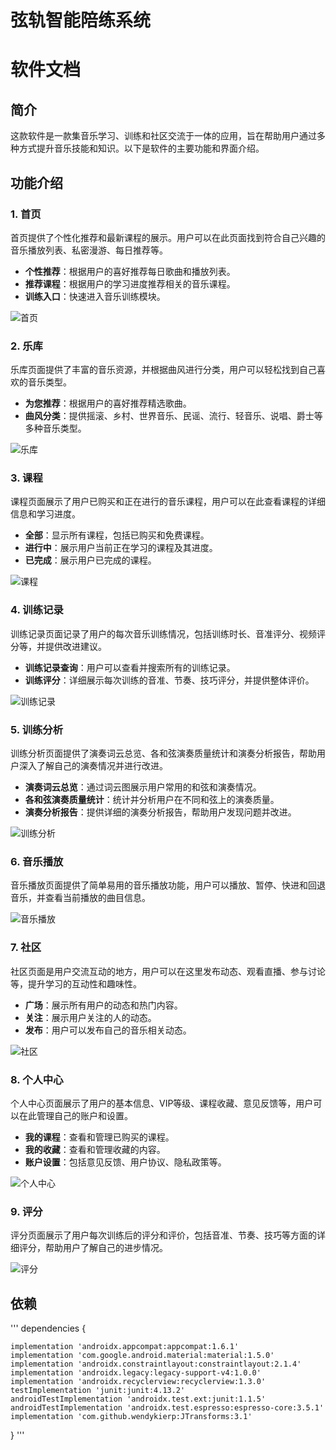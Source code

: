 # 弦轨智能陪练系统
# 软件文档

## 简介
这款软件是一款集音乐学习、训练和社区交流于一体的应用，旨在帮助用户通过多种方式提升音乐技能和知识。以下是软件的主要功能和界面介绍。

## 功能介绍

### 1. 首页
首页提供了个性化推荐和最新课程的展示。用户可以在此页面找到符合自己兴趣的音乐播放列表、私密漫游、每日推荐等。

- **个性推荐**：根据用户的喜好推荐每日歌曲和播放列表。
- **推荐课程**：根据用户的学习进度推荐相关的音乐课程。
- **训练入口**：快速进入音乐训练模块。

![首页](file-kyamX1CXrG9weekNO5Bzeef3)

### 2. 乐库
乐库页面提供了丰富的音乐资源，并根据曲风进行分类，用户可以轻松找到自己喜欢的音乐类型。

- **为您推荐**：根据用户的喜好推荐精选歌曲。
- **曲风分类**：提供摇滚、乡村、世界音乐、民谣、流行、轻音乐、说唱、爵士等多种音乐类型。

![乐库](file-WchxvSbotzhpuAm08cfqWUTO)

### 3. 课程
课程页面展示了用户已购买和正在进行的音乐课程，用户可以在此查看课程的详细信息和学习进度。

- **全部**：显示所有课程，包括已购买和免费课程。
- **进行中**：展示用户当前正在学习的课程及其进度。
- **已完成**：展示用户已完成的课程。

![课程](file-4rNezQ4MMGSY8ImDnlDxRnqj)

### 4. 训练记录
训练记录页面记录了用户的每次音乐训练情况，包括训练时长、音准评分、视频评分等，并提供改进建议。

- **训练记录查询**：用户可以查看并搜索所有的训练记录。
- **训练评分**：详细展示每次训练的音准、节奏、技巧评分，并提供整体评价。

![训练记录](file-A0mir1ssUlkbInmWcdz6pZjR)

### 5. 训练分析
训练分析页面提供了演奏词云总览、各和弦演奏质量统计和演奏分析报告，帮助用户深入了解自己的演奏情况并进行改进。

- **演奏词云总览**：通过词云图展示用户常用的和弦和演奏情况。
- **各和弦演奏质量统计**：统计并分析用户在不同和弦上的演奏质量。
- **演奏分析报告**：提供详细的演奏分析报告，帮助用户发现问题并改进。

![训练分析](file-4pZwFBqrblNo2ACB4wKN12cI)

### 6. 音乐播放
音乐播放页面提供了简单易用的音乐播放功能，用户可以播放、暂停、快进和回退音乐，并查看当前播放的曲目信息。

![音乐播放](file-BlrtaiaxzB0orhTDMX1M8O96)

### 7. 社区
社区页面是用户交流互动的地方，用户可以在这里发布动态、观看直播、参与讨论等，提升学习的互动性和趣味性。

- **广场**：展示所有用户的动态和热门内容。
- **关注**：展示用户关注的人的动态。
- **发布**：用户可以发布自己的音乐相关动态。

![社区](file-p8v5W1LA2lF4AbZ5mvU2IzHo)

### 8. 个人中心
个人中心页面展示了用户的基本信息、VIP等级、课程收藏、意见反馈等，用户可以在此管理自己的账户和设置。

- **我的课程**：查看和管理已购买的课程。
- **我的收藏**：查看和管理收藏的内容。
- **账户设置**：包括意见反馈、用户协议、隐私政策等。

![个人中心](file-cZu8VqoLleQN1WIqRbBNM3rr)

### 9. 评分
评分页面展示了用户每次训练后的评分和评价，包括音准、节奏、技巧等方面的详细评分，帮助用户了解自己的进步情况。

![评分](file-iMA4F7Vy88axS9J9pdOwRfH1)

## 依赖
'''
dependencies {

    implementation 'androidx.appcompat:appcompat:1.6.1'
    implementation 'com.google.android.material:material:1.5.0'
    implementation 'androidx.constraintlayout:constraintlayout:2.1.4'
    implementation 'androidx.legacy:legacy-support-v4:1.0.0'
    implementation 'androidx.recyclerview:recyclerview:1.3.0'
    testImplementation 'junit:junit:4.13.2'
    androidTestImplementation 'androidx.test.ext:junit:1.1.5'
    androidTestImplementation 'androidx.test.espresso:espresso-core:3.5.1'
    implementation 'com.github.wendykierp:JTransforms:3.1'

}
'''
